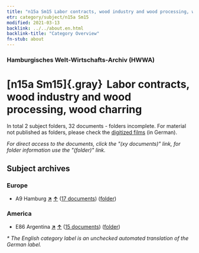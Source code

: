 ```yaml
---
title: "n15a Sm15 Labor contracts, wood industry and wood processing, wood charring"
etr: category/subject/n15a Sm15
modified: 2021-03-13
backlink: ../../about.en.html
backlink-title: "Category Overview"
fn-stub: about
---
```


### Hamburgisches Welt-Wirtschafts-Archiv (HWWA)
# [n15a Sm15]{.gray}&#8201; Labor contracts, wood industry and wood processing, wood charring&#160; 





In total 2 subject folders, 32 documents - folders incomplete.
For material not published as folders, please check the [digitized films](/film/h1_sh) (in German).

_For direct access to the documents, click the "(xy documents)" link, for folder information use the "(folder)" link._

## Subject archives



### Europe

- A9 Hamburg [**&nearr;**](../../../geo/i/140905/about.en.html "Hamburg (all folders)") [**&uarr;**](../../../geo/about.en.html#A9 "Country category system") (<a href="https://pm20.zbw.eu/dfgview/sh/140905,145219" title="about: Hamburg : Labor contracts, wood industry and wood processing, wood charring" target="_blank">17 documents</a>) ([folder](http://purl.org/pressemappe20/folder/sh/140905,145219))

### America

- E86 Argentina [**&nearr;**](../../../geo/i/141692/about.en.html "Argentina (all folders)") [**&uarr;**](../../../geo/about.en.html#E86 "Country category system") (<a href="https://pm20.zbw.eu/dfgview/sh/141692,145219" title="about: Argentina : Labor contracts, wood industry and wood processing, wood charring" target="_blank">15 documents</a>) ([folder](http://purl.org/pressemappe20/folder/sh/141692,145219))


_* The English category label is an unchecked automated translation of the German label._

